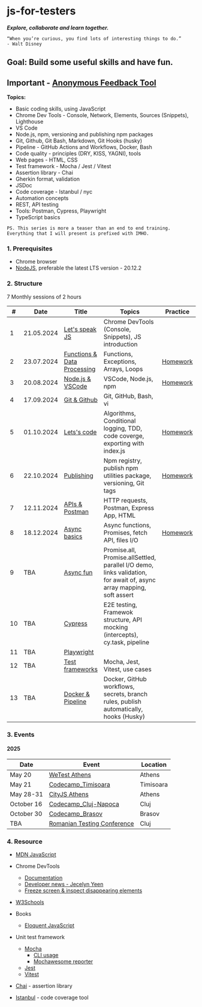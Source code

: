 # js-for-testers

**_Explore, collaborate and learn together._**

```text
“When you’re curious, you find lots of interesting things to do.”
- Walt Disney
```

## Goal: Build some useful skills and have fun.

## Important - [Anonymous Feedback Tool](https://anonymous-feedback-f9a50211e30c.herokuapp.com/)

**Topics:**

- Basic coding skills, using JavaScript
- Chrome Dev Tools - Console, Network, Elements, Sources (Snippets), Lighthouse
- VS Code
- Node.js, npm, versioning and publishing npm packages
- Git, Github, Git Bash, Markdown, Git Hooks (husky)
- Pipeline - GitHub Actions and Workflows, Docker, Bash
- Code quality - principles (DRY, KISS, YAGNI), tools
- Web pages - HTML, CSS
- Test framework - Mocha / Jest / Vitest
- Assertion library - Chai
- Gherkin format, validation
- JSDoc
- Code coverage - Istanbul / nyc
- Automation concepts
- REST, API testing
- Tools: Postman, Cypress, Playwright
- TypeScript basics

`PS. This series is more a teaser than an end to end training. Everything that I will present is prefixed with IMHO.`

### 1. Prerequisites

- Chrome browser
- [NodeJS](https://nodejs.org/en/download), preferable the latest LTS version - 20.12.2

### 2. Structure

7 Monthly sessions of 2 hours

| #   | Date       | Title                                                 | Topics                                                                                                               | Practice                                       |
| --- | ---------- | ----------------------------------------------------- | -------------------------------------------------------------------------------------------------------------------- | ---------------------------------------------- |
| 1   | 21.05.2024 | [Let's speak JS](./sessions/session1.md)              | Chrome DevTools (Console, Snippets), JS introduction                                                                 |                                                |
| 2   | 23.07.2024 | [Functions & Data Processing](./sessions/session2.md) | Functions, Exceptions, Arrays, Loops                                                                                 | [Homework](./sessions/session2.md#4-homework)  |
| 3   | 20.08.2024 | [Node.js & VSCode](./sessions/session3.md)            | VSCode, Node.js, npm                                                                                                 | [Homework](./sessions/session3.md#4-homework)  |
| 4   | 17.09.2024 | [Git & Github](./sessions/session4.md)                | Git, GitHub, Bash, vi                                                                                                |                                                |
| 5   | 01.10.2024 | [Lets's code](./sessions/session5.md)                 | Algorithms, Conditional logging, TDD, code coverge, exporting with index.js                                          | [Homework](./sessions/session5.md#7-homework)  |
| 6   | 22.10.2024 | [Publishing](./sessions/session6.md)                  | Npm registry, publish npm utilities package, versioning, Git tags                                                    | [Homework](./sessions/session6.md#8-homework)  |
| 7   | 12.11.2024 | [APIs & Postman](./sessions/session7.md)              | HTTP requests, Postman, Express App, HTML                                                                            |                                                |
| 8   | 18.12.2024 | [Async basics](./sessions/session8.md)                | Async functions, Promises, fetch API, files I/O                                                                      | [Homework](./sessions/session8.md/#8-homework) |
| 9   | TBA        | [Async fun](./sessions/session9.md)                   | Promise.all, Promise.allSettled, parallel I/O demo, links validation, for await of, async array mapping, soft assert |                                                |
| 10  | TBA        | [Cypress](./sessions/session10.md)                    | E2E testing, Framewok structure, API mocking (intercepts), cy.task, pipeline                                         |                                                |
| 11  | TBA        | [Playwright](./sessions/session11.md)                 |                                                                                                                      |                                                |
| 12  | TBA        | [Test frameworks](./sessions/session11.md)            | Mocha, Jest, Vitest, use cases                                                                                       |                                                |
| 13  | TBA        | [Docker & Pipeline](./sessions/session12.md)          | Docker, GitHub workflows, secrets, branch rules, publish automatically, hooks (Husky)                                |                                                |

### 3. Events

#### 2025

| Date       | Event                                                                         | Location  |
| ---------- | ----------------------------------------------------------------------------- | --------- |
| May 20     | [WeTest Athens](https://www.eventora.com/en/Events/wetestathens-2025)         | Athens    |
| May 21     | [Codecamp_Timisoara](https://codecamp.ro/conferences/codecamp_timisoara/)     | Timisoara |
| May 28-31  | [CityJS Athens](https://greece.cityjsconf.org/)                               | Athens    |
| October 16 | [Codecamp_Cluj-Napoca](https://codecamp.ro/conferences/codecamp_cluj-napoca/) | Cluj      |
| October 30 | [Codecamp_Brasov](https://codecamp.ro/conferences/codecamp_brasov/)           | Brasov    |
| TBA        | [Romanian Testing Conference](https://romaniatesting.ro/)                     | Cluj      |

### 4. Resource

- [MDN JavaScript](https://developer.mozilla.org/en-US/docs/Web/JavaScript)

- Chrome DevTools

  - [Documentation](https://developer.chrome.com/docs/devtools)
  - [Developer news - Jecelyn Yeen](https://www.linkedin.com/in/jecfish/)
  - [Freeze screen & inspect disappearing elements](https://www.youtube.com/watch?v=Qzmb9bdNzZ4)

- [W3Schools](https://www.w3schools.com/js/)

- Books

  - [Eloquent JavaScript](https://eloquentjavascript.net/)

- Unit test framework

  - [Mocha](https://mochajs.org/)
    - [CLI usage](https://mochajs.org/#command-line-usage)
    - [Mochawesome reporter](https://www.npmjs.com/package/mochawesome)
  - [Jest](https://jestjs.io/)
  - [Vitest](https://vitest.dev/)

- [Chai](https://www.chaijs.com/) - assertion library

- [Istanbul](https://github.com/istanbuljs/nyc) - code coverage tool
